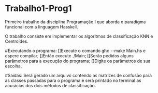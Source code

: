 # Trabalho1-Prog1
Primeiro trabalho da disciplina Programação I que aborda o paradigma funcional com a linguagem Hasskell. 

O trabalho consiste em implementar os algoritmos de classificação KNN e Centroídes.

#Executando o programa:
  []Execute o comando ghc --make Main.hs e espere compilar;
  []Então execute ./Main;
  []Serão pedidos alguns parâmetros para a execução do programa;
  []Digite os parâmetros de sua escolha.

#Saídas:
  Será gerado um arquivo contendo as matrizes de confusão para as classes passadas para o programa e será printado no terminal as acurácias dos dois métodos de classificação.
